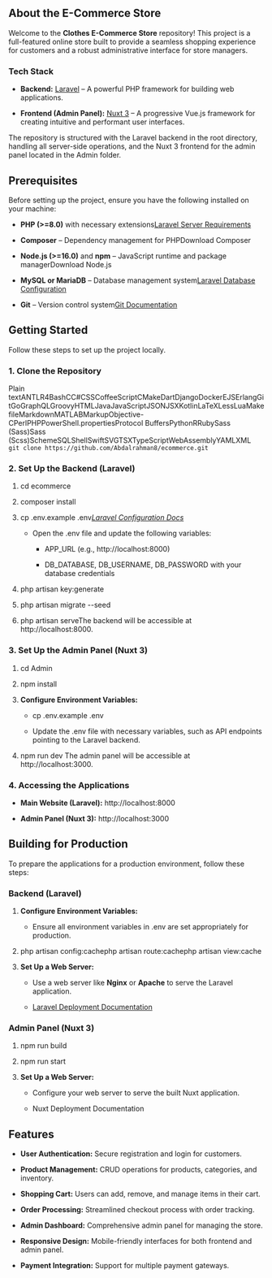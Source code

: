 About the E-Commerce Store
--------------------------

Welcome to the **Clothes E-Commerce Store** repository! This project is a full-featured online store built to provide a seamless shopping experience for customers and a robust administrative interface for store managers.

### Tech Stack

*   **Backend:** [Laravel](https://laravel.com) – A powerful PHP framework for building web applications.
    
*   **Frontend (Admin Panel):** [Nuxt 3](https://nuxt.com) – A progressive Vue.js framework for creating intuitive and performant user interfaces.
    

The repository is structured with the Laravel backend in the root directory, handling all server-side operations, and the Nuxt 3 frontend for the admin panel located in the Admin folder.

Prerequisites
-------------

Before setting up the project, ensure you have the following installed on your machine:

*   **PHP (>=8.0)** with necessary extensions[Laravel Server Requirements](https://laravel.com/docs/10.x/deployment#server-requirements)
    
*   **Composer** – Dependency management for PHPDownload Composer
    
*   **Node.js (>=16.0)** and **npm** – JavaScript runtime and package managerDownload Node.js
    
*   **MySQL or MariaDB** – Database management system[Laravel Database Configuration](https://laravel.com/docs/10.x/database)
    
*   **Git** – Version control system[Git Documentation](https://git-scm.com/doc)
    

Getting Started
---------------

Follow these steps to set up the project locally.

### 1\. Clone the Repository

Plain textANTLR4BashCC#CSSCoffeeScriptCMakeDartDjangoDockerEJSErlangGitGoGraphQLGroovyHTMLJavaJavaScriptJSONJSXKotlinLaTeXLessLuaMakefileMarkdownMATLABMarkupObjective-CPerlPHPPowerShell.propertiesProtocol BuffersPythonRRubySass (Sass)Sass (Scss)SchemeSQLShellSwiftSVGTSXTypeScriptWebAssemblyYAMLXML`   git clone https://github.com/Abdalrahman8/ecommerce.git   `

### 2\. Set Up the Backend (Laravel)

1.  cd ecommerce
    
2.  composer install
    
3.  cp .env.example .env[_Laravel Configuration Docs_](https://laravel.com/docs/10.x/configuration)
    
    *   Open the .env file and update the following variables:
        
        *   APP\_URL (e.g., http://localhost:8000)
            
        *   DB\_DATABASE, DB\_USERNAME, DB\_PASSWORD with your database credentials
            
4.  php artisan key:generate
    
5.  php artisan migrate --seed
    
6.  php artisan serveThe backend will be accessible at http://localhost:8000.
    

### 3\. Set Up the Admin Panel (Nuxt 3)

1.  cd Admin
    
2.  npm install
    
3.  **Configure Environment Variables:**
    
    *   cp .env.example .env
        
    *   Update the .env file with necessary variables, such as API endpoints pointing to the Laravel backend.
        
4.  npm run dev The admin panel will be accessible at http://localhost:3000.
    

### 4\. Accessing the Applications

*   **Main Website (Laravel):** http://localhost:8000
    
*   **Admin Panel (Nuxt 3):** http://localhost:3000
    

Building for Production
-----------------------

To prepare the applications for a production environment, follow these steps:

### Backend (Laravel)

1.  **Configure Environment Variables:**
    
    *   Ensure all environment variables in .env are set appropriately for production.
        
2.  php artisan config:cachephp artisan route:cachephp artisan view:cache
    
3.  **Set Up a Web Server:**
    
    *   Use a web server like **Nginx** or **Apache** to serve the Laravel application.
        
    *   [Laravel Deployment Documentation](https://laravel.com/docs/10.x/deployment)
        

### Admin Panel (Nuxt 3)

1.  npm run build
    
2.  npm run start
    
3.  **Set Up a Web Server:**
    
    *   Configure your web server to serve the built Nuxt application.
        
    *   Nuxt Deployment Documentation
        

Features
--------

*   **User Authentication:** Secure registration and login for customers.
    
*   **Product Management:** CRUD operations for products, categories, and inventory.
    
*   **Shopping Cart:** Users can add, remove, and manage items in their cart.
    
*   **Order Processing:** Streamlined checkout process with order tracking.
    
*   **Admin Dashboard:** Comprehensive admin panel for managing the store.
    
*   **Responsive Design:** Mobile-friendly interfaces for both frontend and admin panel.
    
*   **Payment Integration:** Support for multiple payment gateways.